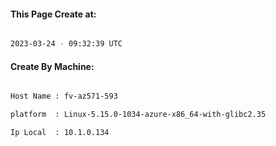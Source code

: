 
   
#### This Page Create at:

```bash

2023-03-24 - 09:32:39 UTC

```

#### Create By Machine:

```bash

Host Name : fv-az571-593

platform  : Linux-5.15.0-1034-azure-x86_64-with-glibc2.35

Ip Local  : 10.1.0.134

```

